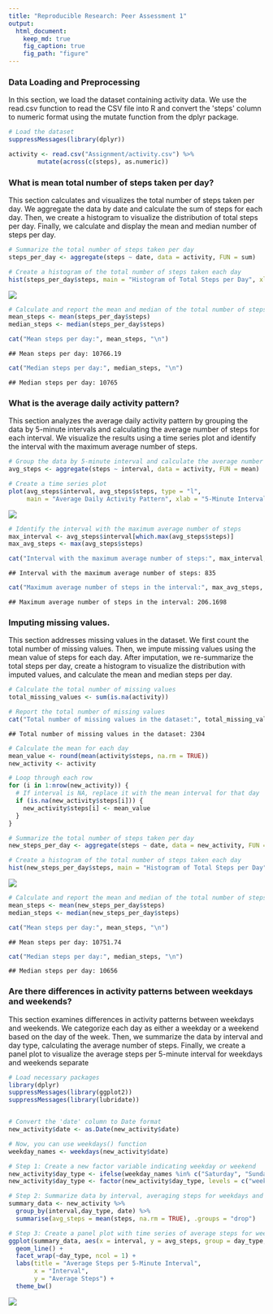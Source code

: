 ```yaml
---
title: "Reproducible Research: Peer Assessment 1"
output: 
  html_document:
    keep_md: true
    fig_caption: true
    fig_path: "figure"
---
```


### Data Loading and Preprocessing
In this section, we load the dataset containing activity data. We use the read.csv function to read the CSV file into R and convert the 'steps' column to numeric format using the mutate function from the dplyr package.


```r
# Load the dataset
suppressMessages(library(dplyr))

activity <- read.csv("Assignment/activity.csv") %>%
        mutate(across(c(steps), as.numeric)) 
```



### What is mean total number of steps taken per day?  

This section calculates and visualizes the total number of steps taken per day. We aggregate the data by date and calculate the sum of steps for each day. Then, we create a histogram to visualize the distribution of total steps per day. Finally, we calculate and display the mean and median number of steps per day.

```r
# Summarize the total number of steps taken per day
steps_per_day <- aggregate(steps ~ date, data = activity, FUN = sum)

# Create a histogram of the total number of steps taken each day
hist(steps_per_day$steps, main = "Histogram of Total Steps per Day", xlab = "Total Steps", ylab = "Frequency", col = "purple")
```

![](PA1_template_files/figure-html/unnamed-chunk-2-1.png)<!-- -->

```r
# Calculate and report the mean and median of the total number of steps taken per day
mean_steps <- mean(steps_per_day$steps)
median_steps <- median(steps_per_day$steps)

cat("Mean steps per day:", mean_steps, "\n")
```

```
## Mean steps per day: 10766.19
```

```r
cat("Median steps per day:", median_steps, "\n")
```

```
## Median steps per day: 10765
```



### What is the average daily activity pattern?  

This section analyzes the average daily activity pattern by grouping the data by 5-minute intervals and calculating the average number of steps for each interval. We visualize the results using a time series plot and identify the interval with the maximum average number of steps.


```r
# Group the data by 5-minute interval and calculate the average number of steps
avg_steps <- aggregate(steps ~ interval, data = activity, FUN = mean)

# Create a time series plot
plot(avg_steps$interval, avg_steps$steps, type = "l", 
     main = "Average Daily Activity Pattern", xlab = "5-Minute Interval", ylab = "Average Number of Steps")
```

![](PA1_template_files/figure-html/unnamed-chunk-3-1.png)<!-- -->

```r
# Identify the interval with the maximum average number of steps
max_interval <- avg_steps$interval[which.max(avg_steps$steps)]
max_avg_steps <- max(avg_steps$steps)

cat("Interval with the maximum average number of steps:", max_interval, "\n")
```

```
## Interval with the maximum average number of steps: 835
```

```r
cat("Maximum average number of steps in the interval:", max_avg_steps, "\n")
```

```
## Maximum average number of steps in the interval: 206.1698
```


### Imputing missing values. 

This section addresses missing values in the dataset. We first count the total number of missing values. Then, we impute missing values using the mean value of steps for each day. After imputation, we re-summarize the total steps per day, create a histogram to visualize the distribution with imputed values, and calculate the mean and median steps per day.


```r
# Calculate the total number of missing values
total_missing_values <- sum(is.na(activity))

# Report the total number of missing values
cat("Total number of missing values in the dataset:", total_missing_values, "\n")
```

```
## Total number of missing values in the dataset: 2304
```

```r
# Calculate the mean for each day
mean_value <- round(mean(activity$steps, na.rm = TRUE))
new_activity <- activity

# Loop through each row
for (i in 1:nrow(new_activity)) {
  # If interval is NA, replace it with the mean interval for that day
  if (is.na(new_activity$steps[i])) {
    new_activity$steps[i] <- mean_value
  }
}

# Summarize the total number of steps taken per day
new_steps_per_day <- aggregate(steps ~ date, data = new_activity, FUN = sum)

# Create a histogram of the total number of steps taken each day
hist(new_steps_per_day$steps, main = "Histogram of Total Steps per Day", xlab = "Total Steps", ylab = "Frequency", col = "blue")
```

![](PA1_template_files/figure-html/unnamed-chunk-4-1.png)<!-- -->

```r
# Calculate and report the mean and median of the total number of steps taken per day
mean_steps <- mean(new_steps_per_day$steps)
median_steps <- median(new_steps_per_day$steps)

cat("Mean steps per day:", mean_steps, "\n")
```

```
## Mean steps per day: 10751.74
```

```r
cat("Median steps per day:", median_steps, "\n")
```

```
## Median steps per day: 10656
```




### Are there differences in activity patterns between weekdays and weekends?  

This section examines differences in activity patterns between weekdays and weekends. We categorize each day as either a weekday or a weekend based on the day of the week. Then, we summarize the data by interval and day type, calculating the average number of steps. Finally, we create a panel plot to visualize the average steps per 5-minute interval for weekdays and weekends separate


```r
# Load necessary packages
library(dplyr)
suppressMessages(library(ggplot2))
suppressMessages(library(lubridate))


# Convert the 'date' column to Date format
new_activity$date <- as.Date(new_activity$date)

# Now, you can use weekdays() function
weekday_names <- weekdays(new_activity$date)

# Step 1: Create a new factor variable indicating weekday or weekend
new_activity$day_type <- ifelse(weekday_names %in% c("Saturday", "Sunday"), "weekend", "weekday")
new_activity$day_type <- factor(new_activity$day_type, levels = c("weekday", "weekend"))

# Step 2: Summarize data by interval, averaging steps for weekdays and weekends separately
summary_data <- new_activity %>%
  group_by(interval,day_type, date) %>%
  summarise(avg_steps = mean(steps, na.rm = TRUE), .groups = "drop")

# Step 3: Create a panel plot with time series of average steps for weekdays and weekends
ggplot(summary_data, aes(x = interval, y = avg_steps, group = day_type, color = day_type)) +
  geom_line() +
  facet_wrap(~day_type, ncol = 1) +
  labs(title = "Average Steps per 5-Minute Interval",
       x = "Interval",
       y = "Average Steps") +
  theme_bw()
```

![](PA1_template_files/figure-html/unnamed-chunk-5-1.png)<!-- -->

